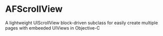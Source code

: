 AFScrollView
============

A lightweight UIScrollView block-driven subclass for easily create multiple pages with embeeded UIViews in Objective-C
